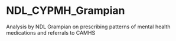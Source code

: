 # NDL_CYPMH_Grampian
Analysis by NDL Grampian on prescribing patterns of mental health medications and referrals to CAMHS
